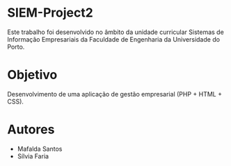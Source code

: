 # SIEM-Project2
Este trabalho foi desenvolvido no âmbito da unidade curricular Sistemas de Informação Empresariais da Faculdade de Engenharia da Universidade do Porto.

# Objetivo
Desenvolvimento de uma aplicação de gestão empresarial (PHP + HTML + CSS).

# Autores
- Mafalda Santos
- Sílvia Faria
